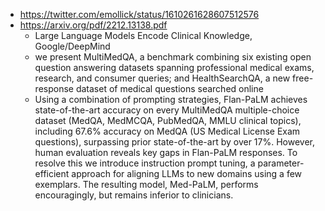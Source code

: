
- https://twitter.com/emollick/status/1610261628607512576
- https://arxiv.org/pdf/2212.13138.pdf
	- Large Language Models Encode Clinical Knowledge, Google/DeepMind
	- we present MultiMedQA, a benchmark combining six existing open question answering datasets spanning professional medical exams, research, and consumer queries; and HealthSearchQA, a new free-response dataset of medical questions searched online
	- Using a combination of prompting strategies, Flan-PaLM achieves state-of-the-art accuracy on every MultiMedQA multiple-choice dataset (MedQA, MedMCQA, PubMedQA, MMLU clinical topics), including 67.6% accuracy on MedQA (US Medical License Exam questions), surpassing prior state-of-the-art by over 17%. However, human evaluation reveals key gaps in Flan-PaLM responses. To resolve this we introduce instruction prompt tuning, a parameter-efficient approach for aligning LLMs to new domains using a few exemplars. The resulting model, Med-PaLM, performs encouragingly, but remains inferior to clinicians.